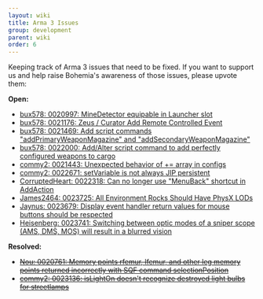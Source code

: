 ```yaml
---
layout: wiki
title: Arma 3 Issues
group: development
parent: wiki
order: 6
---
```



Keeping track of Arma 3 issues that need to be fixed. If you want to support us and help raise Bohemia's awareness of those issues, please upvote them:

**Open:**

* [bux578: 0020997: MineDetector equipable in Launcher slot](http://feedback.arma3.com/view.php?id=20997)
* [bux578: 0021176: Zeus / Curator Add Remote Controlled Event](http://feedback.arma3.com/view.php?id=21176)
* [bux578: 0021469: Add script commands "addPrimaryWeaponMagazine" and "addSecondaryWeaponMagazine"](http://feedback.arma3.com/view.php?id=21469)
* [bux578: 0022000: Add/Alter script command to add perfectly configured weapons to cargo](http://feedback.arma3.com/view.php?id=22000)
* [commy2: 0021443: Unexpected behavior of += array in configs](http://feedback.arma3.com/view.php?id=21443)
* [commy2: 0022671: setVariable is not always JIP persistent](http://feedback.arma3.com/view.php?id=22671)
* [CorruptedHeart: 0022318: Can no longer use "MenuBack" shortcut in AddAction](http://feedback.arma3.com/view.php?id=22318)
* [James2464: 0023725: All Environment Rocks Should Have PhysX LODs](http://feedback.arma3.com/view.php?id=23725)
* [Jaynus: 0023679: Display event handler return values for mouse buttons should be respected](http://feedback.arma3.com/view.php?id=23679)
* [Heisenberg: 0023741: Switching between optic modes of a sniper scope (AMS, DMS, MOS) will result in a blurred vision](http://feedback.arma3.com/view.php?id=23741)

**Resolved:**

* <del>[Nou: 0020761: Memory points rfemur, lfemur, and other leg memory points returned incorrectly with SQF command selectionPosition](http://feedback.arma3.com/view.php?id=20761)</del>
* <del>[commy2: 0023136: isLightOn doesn't recognize destroyed light bulbs for streetlamps](http://feedback.arma3.com/view.php?id=23136)</del>
